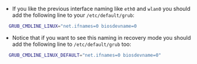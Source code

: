 + If you like the previous interface naming like `eth0` and `wlan0` you should
    add the following line to your `/etc/default/grub`:

```bash
  GRUB_CMDLINE_LINUX="net.ifnames=0 biosdevname=0
```

+ Notice that if you want to see this naming in recovery mode you should add
    the following line to `/etc/default/grub` too:

```bash
  GRUB_CMDLINE_LINUX_DEFAULT="net.ifnames=0 biosdevname=0"
```
